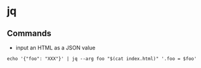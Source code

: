 # jq

## Commands

* input an HTML as a JSON value
```
echo '{"foo": "XXX"}' | jq --arg foo "$(cat index.html)" '.foo = $foo'
```
